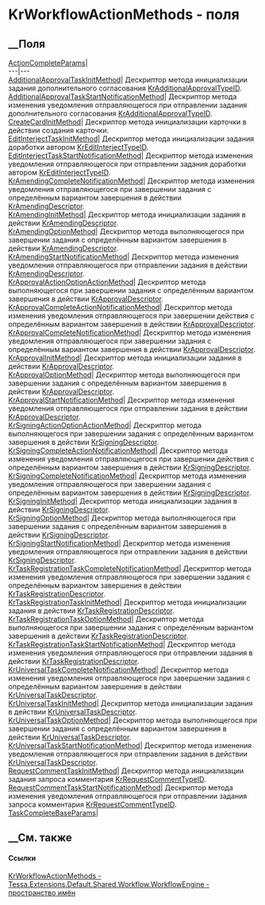 # KrWorkflowActionMethods - поля
##  __Поля
[ActionCompleteParams](F_Tessa_Extensions_Default_Shared_Workflow_WorkflowEngine_KrWorkflowActionMethods_ActionCompleteParams.htm)|  
---|---  
[AdditionalApprovalTaskInitMethod](F_Tessa_Extensions_Default_Shared_Workflow_WorkflowEngine_KrWorkflowActionMethods_AdditionalApprovalTaskInitMethod.htm)|
Дескриптор метода инициализации задания дополнительного согласования
[KrAdditionalApprovalTypeID](F_Tessa_Extensions_Default_Shared_DefaultTaskTypes_KrAdditionalApprovalTypeID.htm).  
[AdditionalApprovalTaskStartNotificationMethod](F_Tessa_Extensions_Default_Shared_Workflow_WorkflowEngine_KrWorkflowActionMethods_AdditionalApprovalTaskStartNotificationMethod.htm)|
Дескриптор метода изменения уведомления отправляющегося при отправлении
задания дополнительного согласования
[KrAdditionalApprovalTypeID](F_Tessa_Extensions_Default_Shared_DefaultTaskTypes_KrAdditionalApprovalTypeID.htm).  
[CreateCardInitMethod](F_Tessa_Extensions_Default_Shared_Workflow_WorkflowEngine_KrWorkflowActionMethods_CreateCardInitMethod.htm)|
Дескриптор метода инициализации карточки в действии создания карточки.  
[EditInterjectTaskInitMethod](F_Tessa_Extensions_Default_Shared_Workflow_WorkflowEngine_KrWorkflowActionMethods_EditInterjectTaskInitMethod.htm)|
Дескриптор метода инициализации задания доработки автором
[KrEditInterjectTypeID](F_Tessa_Extensions_Default_Shared_DefaultTaskTypes_KrEditInterjectTypeID.htm).  
[EditInterjectTaskStartNotificationMethod](F_Tessa_Extensions_Default_Shared_Workflow_WorkflowEngine_KrWorkflowActionMethods_EditInterjectTaskStartNotificationMethod.htm)|
Дескриптор метода изменения уведомления отправляющегося при отправлении
задания доработки автором
[KrEditInterjectTypeID](F_Tessa_Extensions_Default_Shared_DefaultTaskTypes_KrEditInterjectTypeID.htm).  
[KrAmendingCompleteNotificationMethod](F_Tessa_Extensions_Default_Shared_Workflow_WorkflowEngine_KrWorkflowActionMethods_KrAmendingCompleteNotificationMethod.htm)|
Дескриптор метода изменения уведомления отправляющегося при завершении задания
с определённым вариантом завершения в действии
[KrAmendingDescriptor](F_Tessa_Extensions_Default_Shared_Workflow_WorkflowEngine_KrDescriptors_KrAmendingDescriptor.htm).  
[KrAmendingInitMethod](F_Tessa_Extensions_Default_Shared_Workflow_WorkflowEngine_KrWorkflowActionMethods_KrAmendingInitMethod.htm)|
Дескриптор метода инициализации задания в действии
[KrAmendingDescriptor](F_Tessa_Extensions_Default_Shared_Workflow_WorkflowEngine_KrDescriptors_KrAmendingDescriptor.htm).  
[KrAmendingOptionMethod](F_Tessa_Extensions_Default_Shared_Workflow_WorkflowEngine_KrWorkflowActionMethods_KrAmendingOptionMethod.htm)|
Дескриптор метода выполняющегося при завершении задания с определённым
вариантом завершения в действии
[KrAmendingDescriptor](F_Tessa_Extensions_Default_Shared_Workflow_WorkflowEngine_KrDescriptors_KrAmendingDescriptor.htm).  
[KrAmendingStartNotificationMethod](F_Tessa_Extensions_Default_Shared_Workflow_WorkflowEngine_KrWorkflowActionMethods_KrAmendingStartNotificationMethod.htm)|
Дескриптор метода изменения уведомления отправляющегося при отправлении
задания в действии
[KrAmendingDescriptor](F_Tessa_Extensions_Default_Shared_Workflow_WorkflowEngine_KrDescriptors_KrAmendingDescriptor.htm).  
[KrApprovalActionOptionActionMethod](F_Tessa_Extensions_Default_Shared_Workflow_WorkflowEngine_KrWorkflowActionMethods_KrApprovalActionOptionActionMethod.htm)|
Дескриптор метода выполняющегося при завершении задания с определённым
вариантом завершения в действии
[KrApprovalDescriptor](F_Tessa_Extensions_Default_Shared_Workflow_WorkflowEngine_KrDescriptors_KrApprovalDescriptor.htm).  
[KrApprovalCompleteActionNotificationMethod](F_Tessa_Extensions_Default_Shared_Workflow_WorkflowEngine_KrWorkflowActionMethods_KrApprovalCompleteActionNotificationMethod.htm)|
Дескриптор метода изменения уведомления отправляющегося при завершении
действия с определённым вариантом завершения в действии
[KrApprovalDescriptor](F_Tessa_Extensions_Default_Shared_Workflow_WorkflowEngine_KrDescriptors_KrApprovalDescriptor.htm).  
[KrApprovalCompleteNotificationMethod](F_Tessa_Extensions_Default_Shared_Workflow_WorkflowEngine_KrWorkflowActionMethods_KrApprovalCompleteNotificationMethod.htm)|
Дескриптор метода изменения уведомления отправляющегося при завершении задания
с определённым вариантом завершения в действии
[KrApprovalDescriptor](F_Tessa_Extensions_Default_Shared_Workflow_WorkflowEngine_KrDescriptors_KrApprovalDescriptor.htm).  
[KrApprovalInitMethod](F_Tessa_Extensions_Default_Shared_Workflow_WorkflowEngine_KrWorkflowActionMethods_KrApprovalInitMethod.htm)|
Дескриптор метода инициализации задания в действии
[KrApprovalDescriptor](F_Tessa_Extensions_Default_Shared_Workflow_WorkflowEngine_KrDescriptors_KrApprovalDescriptor.htm).  
[KrApprovalOptionMethod](F_Tessa_Extensions_Default_Shared_Workflow_WorkflowEngine_KrWorkflowActionMethods_KrApprovalOptionMethod.htm)|
Дескриптор метода выполняющегося при завершении задания с определённым
вариантом завершения в действии
[KrApprovalDescriptor](F_Tessa_Extensions_Default_Shared_Workflow_WorkflowEngine_KrDescriptors_KrApprovalDescriptor.htm).  
[KrApprovalStartNotificationMethod](F_Tessa_Extensions_Default_Shared_Workflow_WorkflowEngine_KrWorkflowActionMethods_KrApprovalStartNotificationMethod.htm)|
Дескриптор метода изменения уведомления отправляющегося при отправлении
задания в действии
[KrApprovalDescriptor](F_Tessa_Extensions_Default_Shared_Workflow_WorkflowEngine_KrDescriptors_KrApprovalDescriptor.htm).  
[KrSigningActionOptionActionMethod](F_Tessa_Extensions_Default_Shared_Workflow_WorkflowEngine_KrWorkflowActionMethods_KrSigningActionOptionActionMethod.htm)|
Дескриптор метода выполняющегося при завершении задания с определённым
вариантом завершения в действии
[KrSigningDescriptor](F_Tessa_Extensions_Default_Shared_Workflow_WorkflowEngine_KrDescriptors_KrSigningDescriptor.htm).  
[KrSigningCompleteActionNotificationMethod](F_Tessa_Extensions_Default_Shared_Workflow_WorkflowEngine_KrWorkflowActionMethods_KrSigningCompleteActionNotificationMethod.htm)|
Дескриптор метода изменения уведомления отправляющегося при завершении
действия с определённым вариантом завершения в действии
[KrSigningDescriptor](F_Tessa_Extensions_Default_Shared_Workflow_WorkflowEngine_KrDescriptors_KrSigningDescriptor.htm).  
[KrSigningCompleteNotificationMethod](F_Tessa_Extensions_Default_Shared_Workflow_WorkflowEngine_KrWorkflowActionMethods_KrSigningCompleteNotificationMethod.htm)|
Дескриптор метода изменения уведомления отправляющегося при завершении задания
с определённым вариантом завершения в действии
[KrSigningDescriptor](F_Tessa_Extensions_Default_Shared_Workflow_WorkflowEngine_KrDescriptors_KrSigningDescriptor.htm).  
[KrSigningInitMethod](F_Tessa_Extensions_Default_Shared_Workflow_WorkflowEngine_KrWorkflowActionMethods_KrSigningInitMethod.htm)|
Дескриптор метода инициализации задания в действии
[KrSigningDescriptor](F_Tessa_Extensions_Default_Shared_Workflow_WorkflowEngine_KrDescriptors_KrSigningDescriptor.htm).  
[KrSigningOptionMethod](F_Tessa_Extensions_Default_Shared_Workflow_WorkflowEngine_KrWorkflowActionMethods_KrSigningOptionMethod.htm)|
Дескриптор метода выполняющегося при завершении задания с определённым
вариантом завершения в действии
[KrSigningDescriptor](F_Tessa_Extensions_Default_Shared_Workflow_WorkflowEngine_KrDescriptors_KrSigningDescriptor.htm).  
[KrSigningStartNotificationMethod](F_Tessa_Extensions_Default_Shared_Workflow_WorkflowEngine_KrWorkflowActionMethods_KrSigningStartNotificationMethod.htm)|
Дескриптор метода изменения уведомления отправляющегося при отправлении
задания в действии
[KrSigningDescriptor](F_Tessa_Extensions_Default_Shared_Workflow_WorkflowEngine_KrDescriptors_KrSigningDescriptor.htm).  
[KrTaskRegistrationTaskCompleteNotificationMethod](F_Tessa_Extensions_Default_Shared_Workflow_WorkflowEngine_KrWorkflowActionMethods_KrTaskRegistrationTaskCompleteNotificationMethod.htm)|
Дескриптор метода изменения уведомления отправляющегося при завершении задания
с определённым вариантом завершения в действии
[KrTaskRegistrationDescriptor](F_Tessa_Extensions_Default_Shared_Workflow_WorkflowEngine_KrDescriptors_KrTaskRegistrationDescriptor.htm).  
[KrTaskRegistrationTaskInitMethod](F_Tessa_Extensions_Default_Shared_Workflow_WorkflowEngine_KrWorkflowActionMethods_KrTaskRegistrationTaskInitMethod.htm)|
Дескриптор метода инициализации задания в действии
[KrTaskRegistrationDescriptor](F_Tessa_Extensions_Default_Shared_Workflow_WorkflowEngine_KrDescriptors_KrTaskRegistrationDescriptor.htm).  
[KrTaskRegistrationTaskOptionMethod](F_Tessa_Extensions_Default_Shared_Workflow_WorkflowEngine_KrWorkflowActionMethods_KrTaskRegistrationTaskOptionMethod.htm)|
Дескриптор метода выполняющегося при завершении задания с определённым
вариантом завершения в действии
[KrTaskRegistrationDescriptor](F_Tessa_Extensions_Default_Shared_Workflow_WorkflowEngine_KrDescriptors_KrTaskRegistrationDescriptor.htm).  
[KrTaskRegistrationTaskStartNotificationMethod](F_Tessa_Extensions_Default_Shared_Workflow_WorkflowEngine_KrWorkflowActionMethods_KrTaskRegistrationTaskStartNotificationMethod.htm)|
Дескриптор метода изменения уведомления отправляющегося при отправлении
задания в действии
[KrTaskRegistrationDescriptor](F_Tessa_Extensions_Default_Shared_Workflow_WorkflowEngine_KrDescriptors_KrTaskRegistrationDescriptor.htm).  
[KrUniversalTaskCompleteNotificationMethod](F_Tessa_Extensions_Default_Shared_Workflow_WorkflowEngine_KrWorkflowActionMethods_KrUniversalTaskCompleteNotificationMethod.htm)|
Дескриптор метода изменения уведомления отправляющегося при завершении задания
с определённым вариантом завершения в действии
[KrUniversalTaskDescriptor](F_Tessa_Extensions_Default_Shared_Workflow_WorkflowEngine_KrDescriptors_KrUniversalTaskDescriptor.htm).  
[KrUniversalTaskInitMethod](F_Tessa_Extensions_Default_Shared_Workflow_WorkflowEngine_KrWorkflowActionMethods_KrUniversalTaskInitMethod.htm)|
Дескриптор метода инициализации задания в действии
[KrUniversalTaskDescriptor](F_Tessa_Extensions_Default_Shared_Workflow_WorkflowEngine_KrDescriptors_KrUniversalTaskDescriptor.htm).  
[KrUniversalTaskOptionMethod](F_Tessa_Extensions_Default_Shared_Workflow_WorkflowEngine_KrWorkflowActionMethods_KrUniversalTaskOptionMethod.htm)|
Дескриптор метода выполняющегося при завершении задания с определённым
вариантом завершения в действии
[KrUniversalTaskDescriptor](F_Tessa_Extensions_Default_Shared_Workflow_WorkflowEngine_KrDescriptors_KrUniversalTaskDescriptor.htm).  
[KrUniversalTaskStartNotificationMethod](F_Tessa_Extensions_Default_Shared_Workflow_WorkflowEngine_KrWorkflowActionMethods_KrUniversalTaskStartNotificationMethod.htm)|
Дескриптор метода изменения уведомления отправляющегося при отправлении
задания в действии
[KrUniversalTaskDescriptor](F_Tessa_Extensions_Default_Shared_Workflow_WorkflowEngine_KrDescriptors_KrUniversalTaskDescriptor.htm).  
[RequestCommentTaskInitMethod](F_Tessa_Extensions_Default_Shared_Workflow_WorkflowEngine_KrWorkflowActionMethods_RequestCommentTaskInitMethod.htm)|
Дескриптор метода инициализации задания запроса комментария
[KrRequestCommentTypeID](F_Tessa_Extensions_Default_Shared_DefaultTaskTypes_KrRequestCommentTypeID.htm).  
[RequestCommentTaskStartNotificationMethod](F_Tessa_Extensions_Default_Shared_Workflow_WorkflowEngine_KrWorkflowActionMethods_RequestCommentTaskStartNotificationMethod.htm)|
Дескриптор метода изменения уведомления отправляющегося при отправлении
задания запроса комментария
[KrRequestCommentTypeID](F_Tessa_Extensions_Default_Shared_DefaultTaskTypes_KrRequestCommentTypeID.htm).  
[TaskCompleteBaseParams](F_Tessa_Extensions_Default_Shared_Workflow_WorkflowEngine_KrWorkflowActionMethods_TaskCompleteBaseParams.htm)|  
## __См. также
#### Ссылки
[KrWorkflowActionMethods -
](T_Tessa_Extensions_Default_Shared_Workflow_WorkflowEngine_KrWorkflowActionMethods.htm)
[Tessa.Extensions.Default.Shared.Workflow.WorkflowEngine - пространство
имён](N_Tessa_Extensions_Default_Shared_Workflow_WorkflowEngine.htm)
